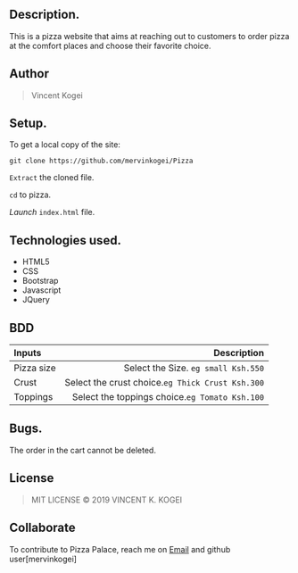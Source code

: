 ## Description.
This is a pizza website that aims at reaching out to customers to order pizza at the comfort places and choose their favorite choice.

## Author
>Vincent Kogei


## Setup.
To get a local copy of the site:

`git clone https://github.com/mervinkogei/Pizza`

`Extract` the cloned file.

`cd` to pizza.

*Launch* `index.html` file.

## Technologies used.
* HTML5
* CSS
* Bootstrap
* Javascript
* JQuery

## BDD
| Inputs |  Description |
| :---         |          ---: |
| Pizza size   | Select the Size. `eg small Ksh.550`|
| Crust        | Select the crust choice.``eg Thick Crust Ksh.300``   |
| Toppings     | Select the toppings choice.``eg Tomato Ksh.100``  |

## Bugs.
The order in the cart cannot be deleted.

## License
>MIT LICENSE &copy; 2019 VINCENT K. KOGEI

## Collaborate
To contribute to Pizza Palace, reach me on [Email](vincentkogei@gmail.com) and github user[mervinkogei]